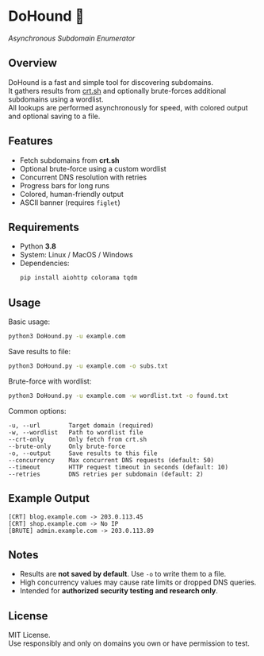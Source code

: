 # DoHound 🐾  
_Asynchronous Subdomain Enumerator_

## Overview
DoHound is a fast and simple tool for discovering subdomains.  
It gathers results from [crt.sh](https://crt.sh/) and optionally brute-forces additional subdomains using a wordlist.  
All lookups are performed asynchronously for speed, with colored output and optional saving to a file.

## Features
- Fetch subdomains from **crt.sh**
- Optional brute-force using a custom wordlist
- Concurrent DNS resolution with retries
- Progress bars for long runs
- Colored, human-friendly output
- ASCII banner (requires `figlet`)

## Requirements
- Python **3.8**
- System: Linux / MacOS / Windows
- Dependencies:
  ```bash
  pip install aiohttp colorama tqdm
  ```

## Usage
Basic usage:
```bash
python3 DoHound.py -u example.com
```

Save results to file:
```bash
python3 DoHound.py -u example.com -o subs.txt
```

Brute-force with wordlist:
```bash
python3 DoHound.py -u example.com -w wordlist.txt -o found.txt
```

Common options:
```
-u, --url        Target domain (required)
-w, --wordlist   Path to wordlist file
--crt-only       Only fetch from crt.sh
--brute-only     Only brute-force
-o, --output     Save results to this file
--concurrency    Max concurrent DNS requests (default: 50)
--timeout        HTTP request timeout in seconds (default: 10)
--retries        DNS retries per subdomain (default: 2)
```

## Example Output
```
[CRT] blog.example.com -> 203.0.113.45
[CRT] shop.example.com -> No IP
[BRUTE] admin.example.com -> 203.0.113.89
```

## Notes
- Results are **not saved by default**. Use `-o` to write them to a file.
- High concurrency values may cause rate limits or dropped DNS queries.
- Intended for **authorized security testing and research only**.

## License
MIT License.  
Use responsibly and only on domains you own or have permission to test.

